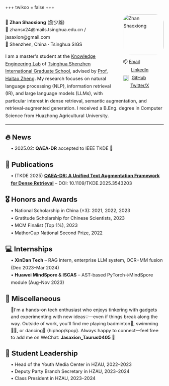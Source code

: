+++
twikoo = false
+++

<div style="max-width: 900px; margin: auto; overflow: hidden; font-size: 1.05em; line-height: 1.6;">
  <!-- Avatar + links (floated right) -->
  <div style="float: right; text-align: left; margin-left: 1.5em; margin-bottom: 0.5em;">
    <img src="https://pve.digikamc.cn:8343/i/2025/04/20/r6iez7-0.png" alt="Zhan Shaoxiong" width="130" style="border-radius: 20%;"><br>
    <div style="margin-top: 0.6em; font-size: 0.95em; line-height: 1.8;">
      <div>📫 <a href="mailto:zhansx24@mails.tsinghua.edu.cn">Email</a></div>
      <div><img src="https://cdn-icons-png.flaticon.com/512/174/174857.png" width="16" style="vertical-align: middle; margin-right: 6px; box-shadow: none !important; filter: none !important;">
        <a href="https://www.linkedin.com/in/shaoxiong-zhan/" target="_blank">LinkedIn</a></div>
      <div><img src="https://github.githubassets.com/images/modules/logos_page/GitHub-Mark.png" width="18" style="vertical-align: middle; margin-right: 6px; box-shadow: none !important; filter: none !important;">
        <a href="https://github.com/jasaxion" target="_blank">GitHub</a></div>
      <div><img src="https://upload.wikimedia.org/wikipedia/commons/c/ce/X_logo_2023.svg" width="14" style="vertical-align: middle; margin-right: 6px; box-shadow: none !important; filter: none !important;">
        <a href="https://x.com/jasaxion" target="_blank">Twitter/X</a></div>
    </div>
  </div>

  <!-- Intro paragraph flows around the avatar -->
  <p>
    🙋‍ <strong>Zhan Shaoxiong</strong> (詹少雄)<br>
    📧 zhansx24@mails.tsinghua.edu.cn / jasaxion@gmail.com<br>
    📍 Shenzhen, China · Tsinghua SIGS<br>
  </p>

  <p>
    I am a master's student at the 
    <a href="https://ke.sigs.tsinghua.edu.cn/main.psp" target="_blank">Knowledge Engineering Lab</a> of 
    <a href="https://www.sigs.tsinghua.edu.cn" target="_blank">Tsinghua Shenzhen International Graduate School</a>, advised by 
    <a href="https://www.sigs.tsinghua.edu.cn/zht/main.htm" target="_blank">Prof. Haitao Zheng</a>. 
    My research focuses on natural language processing (NLP), information retrieval (IR), and large language models (LLMs), with particular interest in dense retrieval, semantic augmentation, and retrieval-augmented generation. I received a B.Eng. degree in Computer Science from Huazhong Agricultural University.
  </p>

<hr style="border: none; border-top: 1px solid #ccc; margin: 0.3em 0 0.8em 0;">

<h2 style="text-align: left; margin: 1em 0 0.3em;">🔥 News</h2>
<div style="margin: 0.2em 0 1em 1.2em;">
  <div>• 2025.02: <strong>QAEA-DR</strong> accepted to IEEE TKDE 🎉</div>
</div>

<h2 style="text-align: left; margin: 1em 0 0.3em;">📝 Publications</h2>
<div style="margin: 0.2em 0 1em 1.2em;">
  <div>• (TKDE 2025) <a href="https://ieeexplore.ieee.org/abstract/document/10891728/" target="_blank"><strong>QAEA-DR: A Unified Text Augmentation Framework for Dense Retrieval</strong></a> – DOI: 10.1109/TKDE.2025.3543203</div>
</div>

<h2 style="text-align: left; margin: 1em 0 0.3em;">🎖 Honors and Awards</h2>
<div style="margin: 0.2em 0 1em 1.2em;">
  <div>• National Scholarship in China (×3): 2021, 2022, 2023</div>
  <div>• Gratitude Scholarship for Chinese Scientists, 2023</div>
  <div>• MCM Finalist (Top 1%), 2023</div>
  <div>• MathorCup National Second Prize, 2022</div>
</div>

<h2 style="text-align: left; margin: 1em 0 0.3em;">💻 Internships</h2>
<div style="margin: 0.2em 0 1em 1.2em;">
  <div>• <strong>XinDan Tech</strong> – RAG intern, enterprise LLM system, OCR+MM fusion (Dec 2023–Mar 2024)</div>
  <div>• <strong>Huawei MindSpore & ISCAS</strong> – AST-based PyTorch→MindSpore module (Aug–Nov 2023)</div>
</div>

<h2 style="text-align: left; margin: 1em 0 0.3em;">🎨 Miscellaneous</h2>
<p style="margin: 0.2em 0 0 1.2em; line-height: 1.5;">
  👋I'm a hands-on tech enthusiast who enjoys tinkering with gadgets and experimenting with new ideas💡—even if things break along the way. Outside of work, you'll find me playing badminton🏸, swimming🏊‍♀️, or dancing💃 (hiphop/kpop). Always happy to connect—feel free to add me on WeChat: <strong>Jasaxion_Taurus0405</strong> 🤝
</p>

<h2 style="text-align: left; margin: 1em 0 0.3em;">👥 Student Leadership</h2>
<div style="margin: 0.2em 0 1em 1.2em; line-height: 1.5;">
  <div>• Head of the Youth Media Center in HZAU, 2022–2023</div>
  <div>• Deputy Party Branch Secretary in HZAU, 2023–2024</div>
  <div>• Class President in HZAU, 2023–2024</div>
</div>


<style>
  footer, .footer, #footer {
    display: none !important;
  }
</style>
